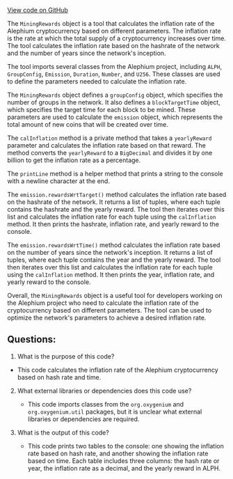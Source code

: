 [View code on GitHub](https://github.com/oxygenium/oxygenium/tools/src/main/scala/org/oxygenium/tools/MiningRewards.scala)

The `MiningRewards` object is a tool that calculates the inflation rate of the Alephium cryptocurrency based on different parameters. The inflation rate is the rate at which the total supply of a cryptocurrency increases over time. The tool calculates the inflation rate based on the hashrate of the network and the number of years since the network's inception.

The tool imports several classes from the Alephium project, including `ALPH`, `GroupConfig`, `Emission`, `Duration`, `Number`, and `U256`. These classes are used to define the parameters needed to calculate the inflation rate.

The `MiningRewards` object defines a `groupConfig` object, which specifies the number of groups in the network. It also defines a `blockTargetTime` object, which specifies the target time for each block to be mined. These parameters are used to calculate the `emission` object, which represents the total amount of new coins that will be created over time.

The `calInflation` method is a private method that takes a `yearlyReward` parameter and calculates the inflation rate based on that reward. The method converts the `yearlyReward` to a `BigDecimal` and divides it by one billion to get the inflation rate as a percentage.

The `printLine` method is a helper method that prints a string to the console with a newline character at the end.

The `emission.rewardsWrtTarget()` method calculates the inflation rate based on the hashrate of the network. It returns a list of tuples, where each tuple contains the hashrate and the yearly reward. The tool then iterates over this list and calculates the inflation rate for each tuple using the `calInflation` method. It then prints the hashrate, inflation rate, and yearly reward to the console.

The `emission.rewardsWrtTime()` method calculates the inflation rate based on the number of years since the network's inception. It returns a list of tuples, where each tuple contains the year and the yearly reward. The tool then iterates over this list and calculates the inflation rate for each tuple using the `calInflation` method. It then prints the year, inflation rate, and yearly reward to the console.

Overall, the `MiningRewards` object is a useful tool for developers working on the Alephium project who need to calculate the inflation rate of the cryptocurrency based on different parameters. The tool can be used to optimize the network's parameters to achieve a desired inflation rate.
## Questions: 
 1. What is the purpose of this code?
   - This code calculates the inflation rate of the Alephium cryptocurrency based on hash rate and time.

2. What external libraries or dependencies does this code use?
   - This code imports classes from the `org.oxygenium` and `org.oxygenium.util` packages, but it is unclear what external libraries or dependencies are required.

3. What is the output of this code?
   - This code prints two tables to the console: one showing the inflation rate based on hash rate, and another showing the inflation rate based on time. Each table includes three columns: the hash rate or year, the inflation rate as a decimal, and the yearly reward in ALPH.